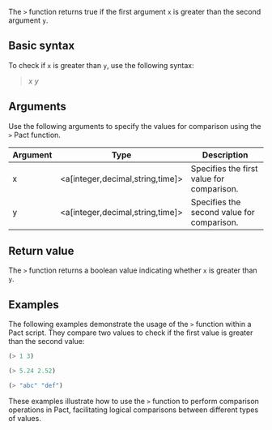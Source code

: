 The `>` function returns true if the first argument `x` is greater than the second argument `y`.

## Basic syntax

To check if `x` is greater than `y`, use the following syntax:

> *x* *y*

## Arguments

Use the following arguments to specify the values for comparison using the `>` Pact function.

| Argument | Type | Description |
| --- | --- | --- |
| x | <a[integer,decimal,string,time]> | Specifies the first value for comparison. |
| y | <a[integer,decimal,string,time]> | Specifies the second value for comparison. |

## Return value

The `>` function returns a boolean value indicating whether `x` is greater than `y`.

## Examples

The following examples demonstrate the usage of the `>` function within a Pact script. They compare two values to check if the first value is greater than the second value:

```lisp
(> 1 3)
```
```lisp
(> 5.24 2.52)
```
```lisp
(> "abc" "def")
```

These examples illustrate how to use the `>` function to perform comparison operations in Pact, facilitating logical comparisons between different types of values.
